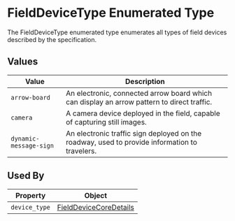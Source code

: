 # FieldDeviceType Enumerated Type
The FieldDeviceType enumerated type enumerates all types of field devices described by the specification.

## Values
Value | Description
--- | ---
`arrow-board` | An electronic, connected arrow board which can display an arrow pattern to direct traffic.
`camera` | A camera device deployed in the field, capable of capturing still images.
`dynamic-message-sign` | An electronic traffic sign deployed on the roadway, used to provide information to travelers.

## Used By
Property | Object
--- | ---
`device_type` | [FieldDeviceCoreDetails](/spec-content/objects/FieldDeviceCoreDetails.md)
